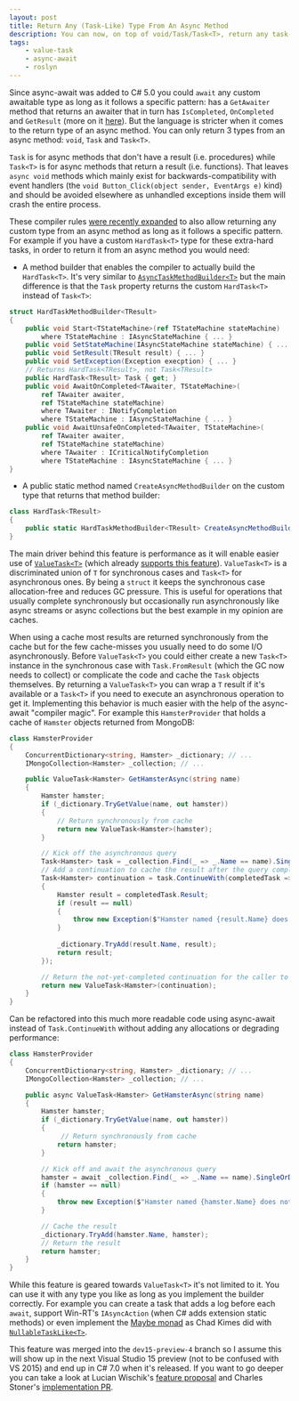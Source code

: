 ```yaml
---
layout: post
title: Return Any (Task-Like) Type From An Async Method
description: You can now, on top of void/Task/Task<T>, return any task-like type from an async method (e.g. ValueTask). 
tags:
    - value-task
    - async-await
    - roslyn
---
```


Since async-await was added to C# 5.0 you could `await` any custom awaitable type as long as it follows a specific pattern: has a `GetAwaiter` method that returns an awaiter that in turn has `IsCompleted`, `OnCompleted` and `GetResult` (more on it [here](http://stackoverflow.com/a/28236920/885318)). But the language is stricter when it comes to the return type of an async method. You can only return 3 types from an async method: `void`, `Task` and `Task<T>`.

`Task` is for async methods that don't have a result (i.e. procedures) while `Task<T>` is for async methods that return a result (i.e. functions). That leaves `async void` methods which mainly exist for backwards-compatibility with event handlers (the `void Button_Click(object sender, EventArgs e)` kind) and should be avoided elsewhere as unhandled exceptions inside them will crash the entire process.
<!--more-->

These compiler rules [were recently expanded](https://github.com/dotnet/roslyn/pull/12518) to also allow returning any custom type from an async method as long as it follows a specific pattern. For example if you have a custom `HardTask<T>` type for these extra-hard tasks, in order to return it from an async method you would need:

 - A method builder that enables the compiler to actually build the `HardTask<T>`. It's very similar to [`AsyncTaskMethodBuilder<T>`](http://referencesource.microsoft.com/#mscorlib/system/runtime/compilerservices/AsyncMethodBuilder.cs,5916df9e324fc0a1,references) but the main difference is that the `Task` property returns the custom `HardTask<T>` instead of `Task<T>`: 

```csharp
struct HardTaskMethodBuilder<TResult>
{
    public void Start<TStateMachine>(ref TStateMachine stateMachine)
        where TStateMachine : IAsyncStateMachine { ... }
    public void SetStateMachine(IAsyncStateMachine stateMachine) { ... }
    public void SetResult(TResult result) { ... }
    public void SetException(Exception execption) { ... }
    // Returns HardTask<TResult>, not Task<TResult>
    public HardTask<TResult> Task { get; }
    public void AwaitOnCompleted<TAwaiter, TStateMachine>(
        ref TAwaiter awaiter, 
        ref TStateMachine stateMachine)
        where TAwaiter : INotifyCompletion
        where TStateMachine : IAsyncStateMachine { ... }
    public void AwaitUnsafeOnCompleted<TAwaiter, TStateMachine>(
        ref TAwaiter awaiter,
        ref TStateMachine stateMachine) 
        where TAwaiter : ICriticalNotifyCompletion 
        where TStateMachine : IAsyncStateMachine { ... }
}
```

 - A public static method named `CreateAsyncMethodBuilder` on the custom type that returns that method builder:

```csharp
class HardTask<TResult>
{
    public static HardTaskMethodBuilder<TResult> CreateAsyncMethodBuilder() { ... }
}
```

The main driver behind this feature is performance as it will enable easier use of [`ValueTask<T>`](/2015/11/30/valuetask/) (which already [supports this feature](https://github.com/dotnet/corefx/pull/10201)). `ValueTask<T>` is a discriminated union of `T` for synchronous cases and `Task<T>` for asynchronous ones. By being a `struct` it keeps the synchronous case allocation-free and reduces GC pressure. This is useful for operations that usually complete synchronously but occasionally run asynchronously like async streams or async collections but the best example in my opinion are caches.

When using a cache most results are returned synchronously from the cache but for the few cache-misses you usually need to do some I/O asynchronously. Before `ValueTask<T>` you could either create a new `Task<T>` instance in the synchronous case with `Task.FromResult` (which the GC now needs to collect) or complicate the code and cache the `Task` objects themselves. By returning a `ValueTask<T>` you can wrap a `T` result if it's available or a `Task<T>` if you need to execute an asynchronous operation to get it. Implementing this behavior is much easier with the help of the async-await "compiler magic". For example this `HamsterProvider` that holds a cache of `Hamster` objects returned from MongoDB:    

```csharp
class HamsterProvider
{
    ConcurrentDictionary<string, Hamster> _dictionary; // ...
    IMongoCollection<Hamster> _collection; // ...

    public ValueTask<Hamster> GetHamsterAsync(string name)
    {
        Hamster hamster;
        if (_dictionary.TryGetValue(name, out hamster))
        {
            // Return synchronously from cache 
            return new ValueTask<Hamster>(hamster);
        }

        // Kick off the asynchronous query
        Task<Hamster> task = _collection.Find(_ => _.Name == name).SingleOrDefaultAsync();
        // Add a continuation to cache the result after the query completed
        Task<Hamster> continuation = task.ContinueWith(completedTask => 
        {
            Hamster result = completedTask.Result;
            if (result == null)
            {
                throw new Exception($"Hamster named {result.Name} does not exist.");
            }
        
            _dictionary.TryAdd(result.Name, result);
            return result;
        });

        // Return the not-yet-completed continuation for the caller to await
        return new ValueTask<Hamster>(continuation);
    }
}
```

Can be refactored into this much more readable code using async-await instead of `Task.ContinueWith` without adding any allocations or degrading performance:

```csharp
class HamsterProvider
{
    ConcurrentDictionary<string, Hamster> _dictionary; // ...
    IMongoCollection<Hamster> _collection; // ...

    public async ValueTask<Hamster> GetHamsterAsync(string name)
    {
        Hamster hamster;
        if (_dictionary.TryGetValue(name, out hamster))
        {
             // Return synchronously from cache 
            return hamster;
        }

        // Kick off and await the asynchronous query
        hamster = await _collection.Find(_ => _.Name == name).SingleOrDefaultAsync();
        if (hamster == null)
        {
            throw new Exception($"Hamster named {hamster.Name} does not exist.");
        }

        // Cache the result
        _dictionary.TryAdd(hamster.Name, hamster);
        // Return the result
        return hamster;
    }
}
```

While this feature is geared towards `ValueTask<T>` it's not limited to it. You can use it with any type you like as long as you implement the builder correctly. For example you can create a task that adds a log before each `await`, support Win-RT's `IAsyncAction` (when C# adds extension static methods) or even implement the [Maybe monad](https://en.wikipedia.org/wiki/Monad_(functional_programming)#The_Maybe_monad) as Chad Kimes did with [`NullableTaskLike<T>`](https://github.com/ckimes89/arbitrary-async-return-nullable#nullable-tasklike).

This feature was merged into the `dev15-preview-4` branch so I assume this will show up in the next Visual Studio 15 preview (not to be confused with VS 2015) and end up in C# 7.0 when it's released. If you want to go deeper you can take a look at Lucian Wischik's [feature proposal](https://github.com/ljw1004/roslyn/blob/features/async-return/docs/specs/feature%20-%20arbitrary%20async%20returns.md) and Charles Stoner's [implementation PR](https://github.com/dotnet/roslyn/pull/12518).